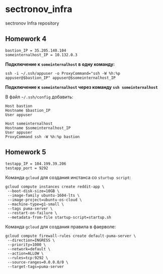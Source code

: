 # sectronov_infra
sectronov Infra repository

## Homework 4
```
bastion_IP = 35.205.140.104
someinternalhost_IP = 10.132.0.3
```

**Подключение к `someinternalhost` в одну команду:**

`ssh -i ~/.ssh/appuser -o ProxyCommand="ssh -W %h:%p appuser@$bastion_IP" appuser@$someinternalhost_IP`

**Подключение к `someinternalhost` через команду `ssh someinternalhost`**

В файл `~/.ssh/config` добавить:
```
Host bastion
Hostname $bastion_IP
User appuser

Host someinternalhost
Hostname $someinternalhost_IP
User appuser
ProxyCommand ssh -W %h:%p bastion
```

## Homework 5
```
testapp_IP = 104.199.39.206
testapp_port = 9292
```

Команда `gcloud` для создания инстанса со `sturtup script`:

```
gcloud compute instances create reddit-app \
 --boot-disk-size=10GB \
 --image-family ubuntu-1604-lts \
 --image-project=ubuntu-os-cloud \
 --machine-type=g1-small \
 --tags puma-server \
 --restart-on-failure \
 --metadata-from-file startup-script=startup.sh
 ```

Команда `gcloud` для создания правила в фаерволе:

```
gcloud compute firewall-rules create default-puma-server \
 --direction=INGRESS \
 --priority=1000 \
 --network=default \
 --action=ALLOW \
 --rules=tcp:9292 \
 --source-ranges=0.0.0.0/0 \
 --target-tags=puma-server
```
